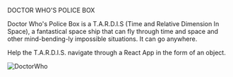 DOCTOR WHO'S POLICE BOX

Doctor Who's Police Box is a T.A.R.D.I.S (Time and Relative Dimension In Space), a fantastical space ship that can fly through time and space and other mind-bending-ly impossible situations. It can go anywhere.

Help the T.A.R.D.I.S. navigate through a React App in the form of an object.

![DoctorWho](https://user-images.githubusercontent.com/80981810/117751822-bfe3c500-b1e3-11eb-84e5-4203e31c538f.png)
